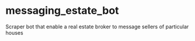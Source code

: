 # messaging_estate_bot
Scraper bot that enable a real estate broker to message sellers of particular houses
